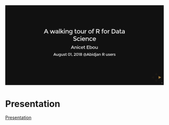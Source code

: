 ![](presentation.png)

# Presentation

[Presentation](https://rawgit.com/Ebedthan/presentations/master/r4ds_aru_presentation.html)